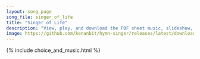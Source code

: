 ```yaml
---
layout: song_page
song_file: singer_of_life
title: "Singer of Life"
description: "View, play, and download the PDF sheet music, slideshow, and audio. Lyrics: Singer of Life, all flowers are songs, with petals do you write. Singer of Life, you color the earth, dazzling the eye with birds red and bright. Joy ... english theist 1part chords"
image: https://github.com/kenanbit/hymn-singer/releases/latest/download/singer_of_life-trad.png
---
```


{% include choice_and_music.html %}